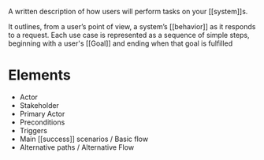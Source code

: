 A written description of how users will perform tasks on your [[system]]s.

It outlines, from a user’s point of view, a system’s [[behavior]] as it responds to a request. Each use case is represented as a sequence of simple steps, beginning with a user's [[Goal]] and ending when that goal is fulfilled

# Elements

- Actor
- Stakeholder
- Primary Actor
- Preconditions
- Triggers
- Main [[success]] scenarios / Basic flow
- Alternative paths / Alternative Flow
